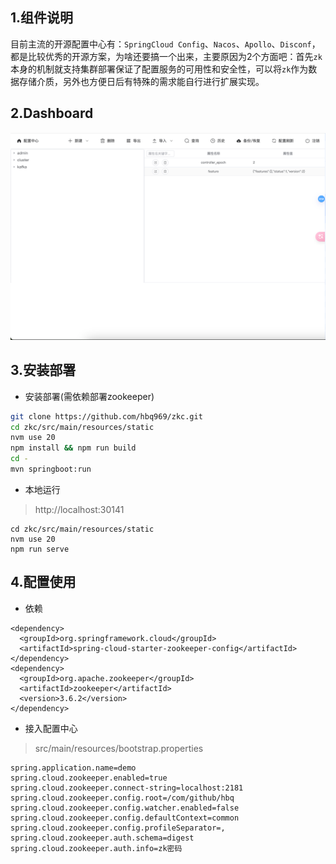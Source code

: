 ## 1.组件说明

​	目前主流的开源配置中心有：`SpringCloud Config`、`Nacos`、`Apollo`、`Disconf`，都是比较优秀的开源方案，为啥还要搞一个出来，主要原因为2个方面吧：首先`zk`本身的机制就支持集群部署保证了配置服务的可用性和安全性，可以将`zk`作为数据存储介质，另外也方便日后有特殊的需求能自行进行扩展实现。



## 2.Dashboard

![](src/main/resources/readme/1.png)



## 3.安装部署

- 安装部署(需依赖部署zookeeper)

```bash
git clone https://github.com/hbq969/zkc.git
cd zkc/src/main/resources/static
nvm use 20
npm install && npm run build
cd -
mvn springboot:run
```

- 本地运行

> http://localhost:30141

```
cd zkc/src/main/resources/static
nvm use 20
npm run serve
```



## 4.配置使用

- 依赖

```
<dependency>
  <groupId>org.springframework.cloud</groupId>
  <artifactId>spring-cloud-starter-zookeeper-config</artifactId>
</dependency>
<dependency>
  <groupId>org.apache.zookeeper</groupId>
  <artifactId>zookeeper</artifactId>
  <version>3.6.2</version>
</dependency>
```



- 接入配置中心

> src/main/resources/bootstrap.properties

```
spring.application.name=demo
spring.cloud.zookeeper.enabled=true
spring.cloud.zookeeper.connect-string=localhost:2181
spring.cloud.zookeeper.config.root=/com/github/hbq
spring.cloud.zookeeper.config.watcher.enabled=false
spring.cloud.zookeeper.config.defaultContext=common
spring.cloud.zookeeper.config.profileSeparator=,
spring.cloud.zookeeper.auth.schema=digest
spring.cloud.zookeeper.auth.info=zk密码
```

